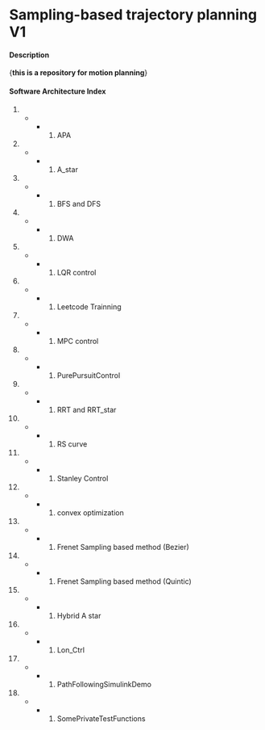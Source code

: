 # Sampling-based trajectory planning V1

#### Description
{**this is a repository for motion planning**}

#### Software Architecture Index

1. - - 1. APA
1. - - 1. A_star
1. - - 1. BFS and DFS
1. - - 1. DWA
1. - - 1. LQR control
1. - - 1. Leetcode Trainning
1. - - 1. MPC control
1. - - 1. PurePursuitControl
1. - - 1. RRT and RRT_star
1. - - 1. RS curve
1. - - 1. Stanley Control
1. - - 1. convex optimization
1. - - 1. Frenet Sampling based method (Bezier)
1. - - 1. Frenet Sampling based method (Quintic)
1. - - 1. Hybrid A star
1. - - 1. Lon_Ctrl
1. - - 1. PathFollowingSimulinkDemo
1. - - 1. SomePrivateTestFunctions







